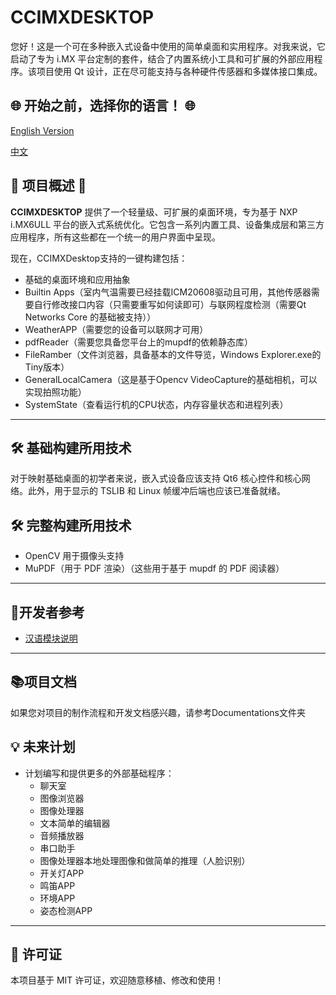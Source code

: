# CCIMXDESKTOP 

您好！这是一个可在多种嵌入式设备中使用的简单桌面和实用程序。对我来说，它启动了专为 i.MX 平台定制的套件，结合了内置系统小工具和可扩展的外部应用程序。该项目使用 Qt 设计，正在尽可能支持与各种硬件传感器和多媒体接口集成。

## 🌐 开始之前，选择你的语言！ 🌐

[English Version](./README_EN.md)

[中文](./README.md)

## 🌟 项目概述 🌟

**CCIMXDESKTOP** 提供了一个轻量级、可扩展的桌面环境，专为基于 NXP i.MX6ULL 平台的嵌入式系统优化。它包含一系列内置工具、设备集成层和第三方应用程序，所有这些都在一个统一的用户界面中呈现。

现在，CCIMXDesktop支持的一键构建包括：

- 基础的桌面环境和应用抽象
- Builtin Apps（室内气温需要已经挂载ICM20608驱动且可用，其他传感器需要自行修改接口内容（只需要重写如何读即可）与联网程度检测（需要Qt Networks Core 的基础被支持））
- WeatherAPP（需要您的设备可以联网才可用）
- pdfReader（需要您具备您平台上的mupdf的依赖静态库）
- FileRamber（文件浏览器，具备基本的文件导览，Windows Explorer.exe的Tiny版本）
- GeneralLocalCamera（这是基于Opencv VideoCapture的基础相机，可以实现拍照功能）
- SystemState（查看运行机的CPU状态，内存容量状态和进程列表）

------

## 🛠️ 基础构建所用技术

对于映射基础桌面的初学者来说，嵌入式设备应该支持 Qt6 核心控件和核心网络。此外，用于显示的 TSLIB 和 Linux 帧缓冲后端也应该已准备就绪。

## 🛠️ 完整构建所用技术

- OpenCV 用于摄像头支持
- MuPDF（用于 PDF 渲染）（这些用于基于 mupdf 的 PDF 阅读器）

------

## 🧩开发者参考

- [汉语模块说明](./Components-explain-CN.md)

---

## 📚项目文档

如果您对项目的制作流程和开发文档感兴趣，请参考Documentations文件夹

## 💡 未来计划

- 计划编写和提供更多的外部基础程序：
  - 聊天室
  - 图像浏览器
  - 图像处理器
  - 文本简单的编辑器
  - 音频播放器
  - 串口助手
  - 图像处理器本地处理图像和做简单的推理（人脸识别）
  - 开关灯APP
  - 鸣笛APP
  - 环境APP
  - 姿态检测APP

------

## 📝 许可证

本项目基于 MIT 许可证，欢迎随意移植、修改和使用！